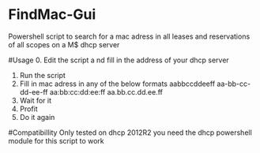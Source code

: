 # FindMac-Gui
Powershell script to search for a mac adress in all leases and reservations of all scopes on a M$ dhcp server

#Usage
0. Edit the script a nd fill in the address of your dhcp server
1. Run the script
2. Fill in mac adress in any of the below formats
aabbccddeeff
aa-bb-cc-dd-ee-ff
aa:bb:cc:dd:ee:ff
aa.bb.cc.dd.ee.ff
3. Wait for it
4. Profit
5. Do it again

#Compatibillity
Only tested on dhcp 2012R2 you need the dhcp powershell module for this script to work
